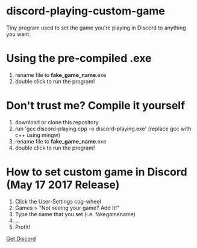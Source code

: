 # discord-playing-custom-game
Tiny program used to set the game you're playing in Discord to anything you want.

Using the pre-compiled .exe
========================================================
1. rename file to **fake_game_name**.exe 
2. double click to run the program!

Don't trust me? Compile it yourself
========================================================
1. download or clone this repository
2. run 'gcc discord-playing.cpp -o discord-playing.exe' (replace gcc with c++ using mingw)
3. rename file to **fake_game_name**.exe 
4. double click to run the program!


How to set custom game in Discord (May 17 2017 Release)
========================================================
1. Click the User-Settings cog-wheel
2. Games > "Not seeing your game? Add It!"
3. Type the name that you set (i.e. fakegamename)
4. ...
5. Profit!

[Get Discord](https://discordapp.com/download)


